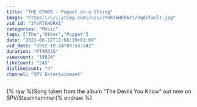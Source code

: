 ```yaml
---
title: "THE OTHER - Puppet on a String"
image: "https:\/\/i.ytimg.com\/vi\/2YvRTkHDRAI\/hqdefault.jpg"
vid_id: "2YvRTkHDRAI"
categories: "Music"
tags: ["The","Other","Puppet"]
date: "2021-06-12T11:08:19+03:00"
vid_date: "2012-10-24T09:53:34Z"
duration: "PT4M33S"
viewcount: "19034"
likeCount: "245"
dislikeCount: "4"
channel: "SPV Entertainment"
---
```

{% raw %}Song taken from the album &quot;The Devils You Know&quot; out now on SPV/Steamhammer{% endraw %}
